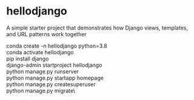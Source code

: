 # hellodjango
A simple starter project that demonstrates how Django views, templates, and URL patterns work together

conda create -n hellodjango python=3.8\
conda activate hellodjango\
pip install django\
django-admin startproject hellodjango\
python manage.py runserver\
python manage.py startapp homepage\
python manage.py createsuperuser\
python manage.py migrate\
